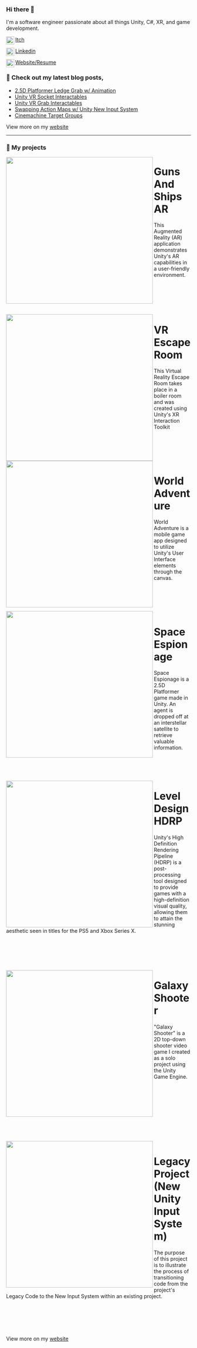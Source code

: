 ### Hi there 👋

I'm a software engineer passionate about all things Unity, C#, XR, and game development.

[<img align="left" width="22px" src="https://assetsio.reedpopcdn.com/Itch.io_logo.jpg?width=1200&height=1200&fit=crop&quality=100&format=png&enable=upscale&auto=webp"/>Itch](https://kennymclachlan.itch.io/)

[<img align="left" width="22px" src="https://cdn-icons-png.flaticon.com/512/174/174857.png"/>Linkedin](https://www.linkedin.com/in/kenny-mclachlan/)

[<img align="left" width="22px" src="http://samuelarminana.com/favicon.ico"/>Website/Resume](https://kennethmclachlan11.wixsite.com/kennethmclachlan)

### 📝 Check out my latest blog posts,
<!-- BLOG-POST-LIST:START -->
- [2.5D Platformer Ledge Grab w/ Animation](https://blog.devgenius.io/2-5d-platformer-ledge-grabbing-continued-37949972cde9)
- [Unity VR Socket Interactables](https://medium.com/@kennethmclachlan11/unity-vr-socket-interactables-continued-099aa5a7ff50)
- [Unity VR Grab Interactables](https://medium.com/@kennethmclachlan11/unity-vr-grab-interactables-ed1f6b039902)
- [Swapping Action Maps w/ Unity New Input System](https://medium.com/@kennethmclachlan11/how-to-swap-action-maps-in-unity-fd9facaafcbc)
- [Cinemachine Target Groups](https://medium.com/@kennethmclachlan11/cinemachine-target-group-1c66a42a1a3f)
<!-- BLOG-POST-LIST:END -->
View more on my [website](https://kennethmclachlan11.wixsite.com/kennethmclachlan)

---
### 💾 My projects

<img src="https://i.imgur.com/aPcbYFx.png" align="left" width="400px"/> 

# Guns And Ships AR
This Augmented Reality (AR) application demonstrates Unity's AR capabilities in a user-friendly environment.
<br/>
<br/>
<br/>
<br/>
<br/>
<br/>


<img src="https://i.imgur.com/3oiBrSk.png" align="left" width="400px"/> 

# VR Escape Room
This Virtual Reality Escape Room takes place in a boiler room and was created using Unity's XR Interaction Toolkit
<br/>
<br/>



<br/>
<br/>
<br/>

<img src="https://i.imgur.com/optCCe3.png" align="left" width="400px"/> 

# World Adventure
World Adventure is a mobile game app designed to utilize Unity's User Interface elements through the canvas.
<br/>
<br/>

<br/>
<br/>
<br/>


<img src="https://i.imgur.com/YqzfN4c.png" align="left" width="400px"/> 

# Space Espionage
Space Espionage is a 2.5D Platformer game made in Unity. An agent is dropped off at an interstellar satellite to retrieve valuable information.​
<br/>
<br/>
<br/>
<br/>
<br/>




<img src="https://i.imgur.com/CGRhAod.png" align="left" width="400px"/> 

# Level Design HDRP
Unity's High Definition Rendering Pipeline (HDRP) is a post-processing tool designed to provide games with a high-definition visual quality, allowing them to attain the stunning aesthetic seen in titles for the PS5 and Xbox Series X.
<br/>
<br/>
<br/>
<br/>
<br/>
<br/>


<img src="https://i.imgur.com/E3wA69f.png" align="left" width="400px"/> 

# Galaxy Shooter
"Galaxy Shooter" is a 2D top-down shooter video game I created as a solo project using the Unity Game Engine.
<br/>
<br/>
<br/>
<br/>
<br/>
<br/>


<br/>
<br/>
<br/>
<br/>


<img src="https://i.imgur.com/NbTzdDT.png" align="left" width="400px"/> 

# Legacy Project (New Unity Input System)
The purpose of this project is to illustrate the process of transitioning code from the project's Legacy Code to the New Input System within an existing project.
<br/>
<br/>
<br/>
<br/>
<br/>
<br/>




View more on my [website](https://kennethmclachlan11.wixsite.com/kennethmclachlan)
